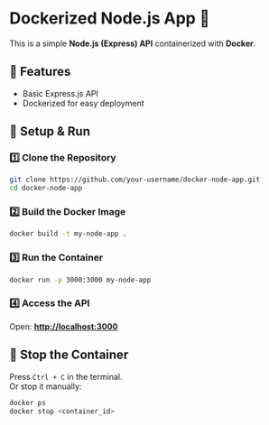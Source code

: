 # Dockerized Node.js App 🚀

This is a simple **Node.js (Express) API** containerized with **Docker**.

## 📌 Features
- Basic Express.js API
- Dockerized for easy deployment

## 🔧 Setup & Run

### 1️⃣ Clone the Repository
```sh
git clone https://github.com/your-username/docker-node-app.git
cd docker-node-app
```

### 2️⃣ Build the Docker Image
```sh
docker build -t my-node-app .
```

### 3️⃣ Run the Container
```sh
docker run -p 3000:3000 my-node-app
```

### 4️⃣ Access the API  
Open: **[http://localhost:3000](http://localhost:3000)**  

## 🔕 Stop the Container  
Press `Ctrl + C` in the terminal.  
Or stop it manually:  
```sh
docker ps
docker stop <container_id>
```

